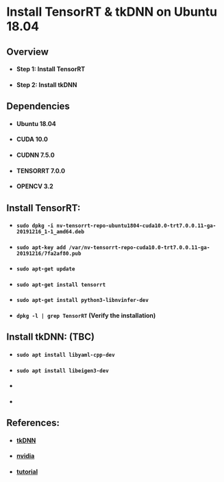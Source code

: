 # Install TensorRT & tkDNN on Ubuntu 18.04

## Overview

- #### Step 1: Install TensorRT
- #### Step 2: Install tkDNN

## Dependencies

- #### Ubuntu 18.04
- #### CUDA 10.0
- #### CUDNN 7.5.0
- #### TENSORRT 7.0.0
- #### OPENCV 3.2

## Install TensorRT:

- #### `sudo dpkg -i nv-tensorrt-repo-ubuntu1804-cuda10.0-trt7.0.0.11-ga-20191216_1-1_amd64.deb`
- #### `sudo apt-key add /var/nv-tensorrt-repo-cuda10.0-trt7.0.0.11-ga-20191216/7fa2af80.pub`
- #### `sudo apt-get update`
- #### `sudo apt-get install tensorrt`
- #### `sudo apt-get install python3-libnvinfer-dev`
- #### `dpkg -l | grep TensorRT` (Verify the installation)

## Install tkDNN: (TBC)

- #### `sudo apt install libyaml-cpp-dev`
- #### `sudo apt install libeigen3-dev`
- #### 
- 

## References:

- #### [tkDNN](https://github.com/ceccocats/tkDNN)
- #### [nvidia](https://docs.nvidia.com/deeplearning/tensorrt/install-guide/index.html)
- #### [tutorial](https://medium.com/ching-i/tensorrt-%E4%BB%8B%E7%B4%B9%E8%88%87%E5%AE%89%E8%A3%9D%E6%95%99%E5%AD%B8-45e44f73b25e)


